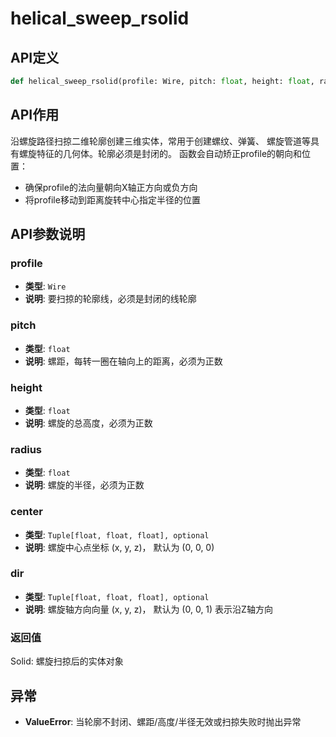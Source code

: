 # helical_sweep_rsolid

## API定义

```python
def helical_sweep_rsolid(profile: Wire, pitch: float, height: float, radius: float, center: Tuple[float, float, float] = (0, 0, 0), dir: Tuple[float, float, float] = (0, 0, 1)) -> Solid
```

## API作用

沿螺旋路径扫掠二维轮廓创建三维实体，常用于创建螺纹、弹簧、
螺旋管道等具有螺旋特征的几何体。轮廓必须是封闭的。
函数会自动矫正profile的朝向和位置：
- 确保profile的法向量朝向X轴正方向或负方向
- 将profile移动到距离旋转中心指定半径的位置

## API参数说明

### profile

- **类型**: `Wire`
- **说明**: 要扫掠的轮廓线，必须是封闭的线轮廓

### pitch

- **类型**: `float`
- **说明**: 螺距，每转一圈在轴向上的距离，必须为正数

### height

- **类型**: `float`
- **说明**: 螺旋的总高度，必须为正数

### radius

- **类型**: `float`
- **说明**: 螺旋的半径，必须为正数

### center

- **类型**: `Tuple[float, float, float], optional`
- **说明**: 螺旋中心点坐标 (x, y, z)， 默认为 (0, 0, 0)

### dir

- **类型**: `Tuple[float, float, float], optional`
- **说明**: 螺旋轴方向向量 (x, y, z)， 默认为 (0, 0, 1) 表示沿Z轴方向

### 返回值

Solid: 螺旋扫掠后的实体对象

## 异常

- **ValueError**: 当轮廓不封闭、螺距/高度/半径无效或扫掠失败时抛出异常
